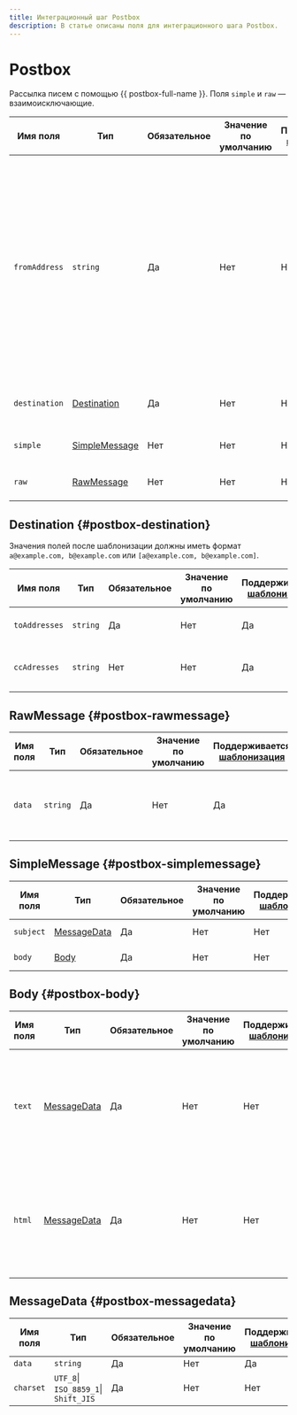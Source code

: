 ```yaml
---
title: Интеграционный шаг Postbox
description: В статье описаны поля для интеграционного шага Postbox.
---
```


# Postbox

Рассылка писем с помощью {{ postbox-full-name }}. Поля `simple` и `raw` — взаимоисключающие.

Имя поля | Тип | Обязательное | Значение по умолчанию | Поддерживается [шаблонизация](../../templating.md) | Описание
--- | --- | --- | --- | --- | ---
`fromAddress` | `string` | Да | Нет | Нет | [Адрес](../../../../../postbox/concepts/glossary.md#adress) {{ postbox-name }}, с которого будет осуществляться отправка писем.<br/><br/>[Сервисный аккаунт](../../../../../iam/concepts/users/service-accounts.md), указанный в настройках [рабочего процесса](../../workflow.md), и адрес, заданный в этом поле, должны находиться в одном [каталоге](../../../../../resource-manager/concepts/resources-hierarchy.md#folder).
`destination` | [Destination](#postbox-destination) | Да | Нет | Нет | Объект описывающий адреса получателей.
`simple` | [SimpleMessage](#postbox-simplemessage) | Нет | Нет | Нет | Письмо, которое будет отправлено.
`raw` | [RawMessage](#postbox-rawmessage) | Нет | Нет | Нет | Письмо, которое будет отправлено.

## Destination {#postbox-destination}

Значения полей после шаблонизации должны иметь формат `a@example.com, b@example.com` или `[a@example.com, b@example.com]`.

Имя поля | Тип | Обязательное | Значение по умолчанию | Поддерживается [шаблонизация](../../templating.md) | Описание
--- | --- | --- | --- | --- | ---
`toAddresses` | `string` | Да | Нет | Да | Адреса получателей письма.
`ccAdresses` | `string` | Нет | Нет | Да | Адреса получателей копии письма.

## RawMessage {#postbox-rawmessage}

Имя поля | Тип | Обязательное | Значение по умолчанию | Поддерживается [шаблонизация](../../templating.md) | Описание
--- | --- | --- | --- | --- | ---
`data` | `string` | Да | Нет | Да | Необработанный тип письма. Подробнее см. в [документации сервиса {{ postbox-name }}](../../../../../postbox/aws-compatible-api/api-ref/send-email.md).

## SimpleMessage {#postbox-simplemessage}

Имя поля | Тип | Обязательное | Значение по умолчанию | Поддерживается [шаблонизация](../../templating.md) | Описание
--- | --- | --- | --- | --- | ---
`subject` | [MessageData](#postbox-messagedata) | Да | Нет | Нет | Заголовок письма.
`body` | [Body](#postbox-body) | Да | Нет | Нет | Текст письма.

## Body {#postbox-body}

Имя поля | Тип | Обязательное | Значение по умолчанию | Поддерживается [шаблонизация](../../templating.md) | Описание
--- | --- | --- | --- | --- | ---
`text` | [MessageData](#postbox-messagedata) | Да | Нет | Нет | Объект, отвечающий за отображение письма в почтовых клиентах, которые не поддерживают HTML.
`html` | [MessageData](#postbox-messagedata) | Да | Нет | Нет | Объект, отвечающий за отображение письма в почтовых клиентах, которые поддерживают HTML.

## MessageData {#postbox-messagedata}

Имя поля | Тип | Обязательное | Значение по умолчанию | Поддерживается [шаблонизация](../../templating.md) | Описание
--- | --- | --- | --- | --- | ---
`data` | `string` | Да | Нет | Да | Текст.
`charset` | `UTF_8`\|<br/>`ISO_8859_1`\|<br/>`Shift_JIS` | Да | Нет | Нет | Кодировка.